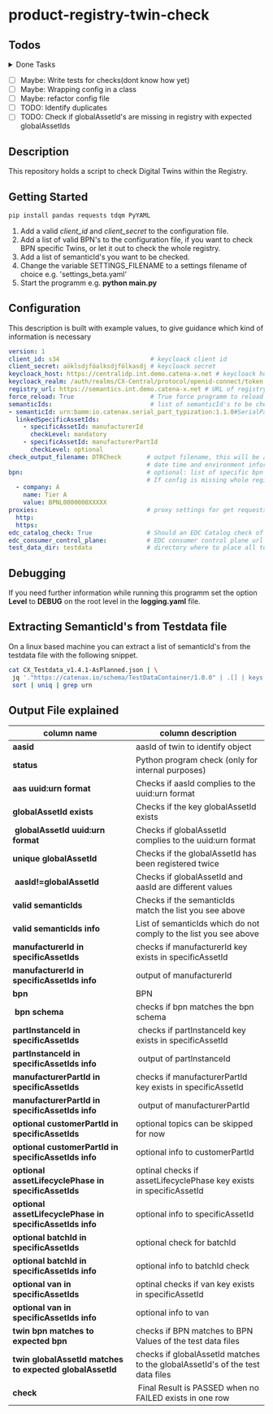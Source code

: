 # product-registry-twin-check

## Todos

<details>
  <summary>Done Tasks</summary>

* [x] CRITICAL SOLVE GLOBALS ISSUE ==> initialize only once if inctance exists?
* [x] ✅ Add functionality to force reload
* [x] ✅ Refactor code into Classes and restructure programm
* [x] ✅ Add functionality fo Multiple BPN's
* [x] ✅ draw Statusbar
* [x] ✅ Proxy settings variable
* [x] ✅ Documentation
* [x] ✅ Refactor getTwinsByBPN force reload strategy (a pickl per bpn => abstraction a lot easier)
* [x] add list of valid semanticIds into the configuration
* [x] Refactor Checks and Checkclass
* [x] manufactureId Logic is not tested correctly
* [x] Add more information to resultset to identify an object
* [x] Maybe: validate EDC Endpoints found. Make it nice Code
* [x] Describe configuration of check tool
* [x] Add check for different cases BomAsBuilt (Batch, SerialPartTypization) & BomAsPlanned Twins
* [x] Add check against the testdatafile
* [x] Add compare to testfiles

</details>

* [ ] Maybe: Write tests for checks(dont know how yet)
* [ ] Maybe: Wrapping config in a class
* [ ] Maybe: refactor config file
* [ ] TODO: Identify duplicates
* [ ] TODO: Check if globalAssetId's are missing in registry with expected globalAssetIds

## Description

This repository holds a script to check Digital Twins within the Registry.

## Getting Started

```python
pip install pandas requests tdqm PyYAML
```

1. Add a valid *client_id* and *client_secret* to the configuration file.
2. Add a list of valid BPN's to the configuration file, if you want to check BPN specific Twins, or let it out to check the whole registry.
3. Add a list of semanticId's you want to be checked.
4. Change the variable SETTINGS_FILENAME to a settings filename of choice e.g. 'settings_beta.yaml'
5. Start the programm e.g. **python main.py**

## Configuration

This description is built with example values, to give guidance which kind of information is necessary

```yaml
version: 1
client_id: s34                         # keycloack client id 
client_secret: aöklsdjföalksdjfölkasdj # keycloack secret
keycloack_host: https://centralidp.int.demo.catena-x.net # keycloack host
keycloack_realm: /auth/realms/CX-Central/protocol/openid-connect/token # keycloack realm
registry_url: https://semantics.int.demo.catena-x.net # URL of registry service
force_reload: True                     # True force programm to reload twins from registry and not use cache
semanticIds:                           # list of semanticId's to be checked
- semanticId: urn:bamm:io.catenax.serial_part_typization:1.1.0#SerialPartTypization
  linkedSpecificAssetIds:
    - specificAssetId: manufacturerId
      checkLevel: mandatory 
    - specificAssetId: manufacturerPartId
      checkLevel: optional
check_output_filename: DTRCheck       # output filename, this will be appended with 
                                      # date time and environment information
bpn:                                  # optional: list of specific bpn values which are beeing tested.
                                      # If config is missing whole registry entries will be checked
  - company: A
    name: Tier A
    value: BPNL0000000XXXXX
proxies:                              # proxy settings for get requests
  http: 
  https: 
edc_catalog_check: True               # Should an EDC Catalog check of each participant in the Network be done
edc_consumer_control_plane:           # EDC consumer control plane url from which the catalog shall be retrieved
test_data_dir: testdata               # directory where to place all testdata files to check content against
```

## Debugging

If you need further information while running this programm set the option **Level** to **DEBUG** on the root level in the **logging.yaml** file.

## Extracting SemanticId's from Testdata file

On a linux based machine you can extract a list of semanticId's from the testdata file with the following snippet.

```bash
cat CX_Testdata_v1.4.1-AsPlanned.json | \
 jq '."https://catenax.io/schema/TestDataContainer/1.0.0" | .[] | keys' | \
 sort | uniq | grep urn
```

## Output File explained

| column name | column description |
|----|----|
| **aasid** | aasId of twin to identify object |
| **status** | Python program check (only for internal purposes) |
| **aas uuid:urn format**| Checks if aasId complies to the uuid:urn format |
| **globalAssetId exists** | Checks if the key globalAssetId exists |
| **globalAssetId uuid:urn format** | Checks if globalAssetId complies to the uuid:urn format |
| **unique globalAssetId** | Checks if the globalAssetId has been registered twice |
| **aasId!=globalAssetId** | Checks if globalAssetId and aasId are different values |
| **valid semanticIds** | Checks if the semanticIds match the list you see above |
| **valid semanticIds info** | List of semanticIds which do not comply to the list you see above |
| **manufacturerId in specificAssetIds**| checks if manufacturerId key exists in specificAssetId |
| **manufacturerId in specificAssetIds info**| output of manufacturerId |
| **bpn** | BPN |
| **bpn schema** | checks if bpn matches the bpn schema |
| **partInstanceId in specificAssetIds** | checks if partInstanceId key exists in specificAssetId |
| **partInstanceId in specificAssetIds info** | output of partInstanceId |
| **manufacturerPartId in specificAssetIds** | checks if manufacturerPartId key exists in specificAssetId |
| **manufacturerPartId in specificAssetIds info** | output of manufacturerPartId |
| **optional customerPartId in specificAssetIds** | optional topics can be skipped for now |
| **optional customerPartId in specificAssetIds info**| optional info to customerPartId|  
| **optional assetLifecyclePhase in specificAssetIds**| optinal checks if assetLifecyclePhase key exists in specificAssetId|
| **optional assetLifecyclePhase in specificAssetIds info**|optional info to specificAssetId|
| **optional batchId in specificAssetIds**| optional check for batchId |
| **optional batchId in specificAssetIds info**| optional info to batchId check |
| **optional van in specificAssetIds**|optinal checks if van key exists in specificAssetId|
| **optional van in specificAssetIds info**|optional info to van|
| **twin bpn matches to expected bpn**|checks if BPN matches to BPN Values of the test data files|
| **twin globalAssetId matches to expected globalAssetId**|checks if globalAssetId matches to the globalAssetId's of the test data files|
| **check** | Final Result is PASSED when no FAILED exists in one row |
